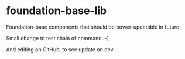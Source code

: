 # foundation-base-lib
Foundation-base components that should be bower-updatable in future

Small change to test chain of command :-)

And editing on GitHub, to see update on dev...
